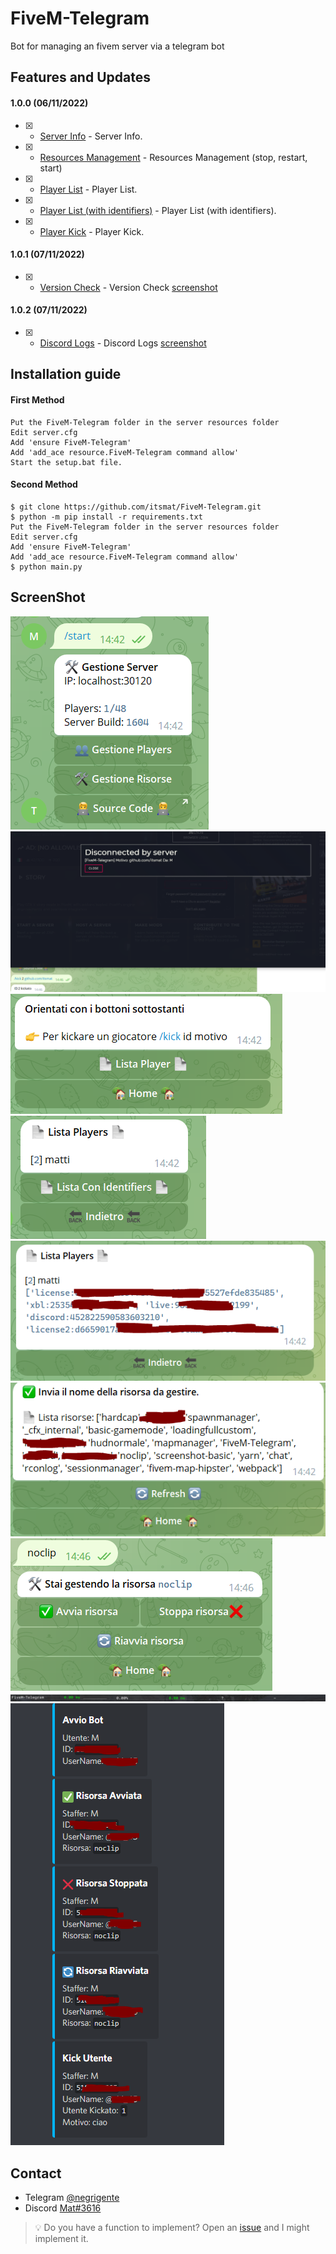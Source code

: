 # FiveM-Telegram
Bot for managing an fivem server via a telegram bot

## Features and Updates
#### 1.0.0 (06/11/2022)
- [x] - [Server Info](https://github.com/itsmat/FiveM-Telegram) - Server Info.
- [x] - [Resources Management](https://github.com/itsmat/FiveM-Telegram) - Resources Management (stop, restart, start)
- [x] - [Player List](https://github.com/itsmat/FiveM-Telegram) - Player List.
- [x] - [Player List (with identifiers)](https://github.com/itsmat/FiveM-Telegram) - Player List (with identifiers).
- [x] - [Player Kick](https://github.com/itsmat/FiveM-Telegram) - Player Kick.
#### 1.0.1 (07/11/2022)
- [x] - [Version Check](https://github.com/itsmat/FiveM-Telegram) - Version Check [screenshot](https://cdn.discordapp.com/attachments/1035898991893811212/1039179353470292108/image.png)
#### 1.0.2 (07/11/2022)
- [x] - [Discord Logs](https://github.com/itsmat/FiveM-Telegram) - Discord Logs [screenshot](https://github.com/itsmat/FiveM-Telegram/blob/Nuker-Tool/ScreenShot/logs.png)

## Installation guide

#### First Method
```
Put the FiveM-Telegram folder in the server resources folder
Edit server.cfg
Add 'ensure FiveM-Telegram'
Add 'add_ace resource.FiveM-Telegram command allow'
Start the setup.bat file.
```

#### Second Method
```
$ git clone https://github.com/itsmat/FiveM-Telegram.git
$ python -m pip install -r requirements.txt
Put the FiveM-Telegram folder in the server resources folder
Edit server.cfg
Add 'ensure FiveM-Telegram'
Add 'add_ace resource.FiveM-Telegram command allow'
$ python main.py
```

## ScreenShot
![home](https://github.com/itsmat/FiveM-Telegram/blob/Nuker-Tool/ScreenShot/home.PNG)
![kick](https://github.com/itsmat/FiveM-Telegram/blob/Nuker-Tool/ScreenShot/kick.PNG)
![player](https://github.com/itsmat/FiveM-Telegram/blob/Nuker-Tool/ScreenShot/player1.PNG)
![list1](https://github.com/itsmat/FiveM-Telegram/blob/Nuker-Tool/ScreenShot/playerlist1.PNG)
![list2](https://github.com/itsmat/FiveM-Telegram/blob/Nuker-Tool/ScreenShot/playerlist2.PNG)
![risorse](https://github.com/itsmat/FiveM-Telegram/blob/Nuker-Tool/ScreenShot/risorse.PNG)
![risorse2](https://github.com/itsmat/FiveM-Telegram/blob/Nuker-Tool/ScreenShot/risorse2.PNG)
![resmon](https://github.com/itsmat/FiveM-Telegram/blob/Nuker-Tool/ScreenShot/resmon.PNG)
![logs](https://github.com/itsmat/FiveM-Telegram/blob/Nuker-Tool/ScreenShot/logs.png)

## Contact
- Telegram [@negrigente](https://t.me/negrigente)
- Discord [Mat#3616](https://github.com/itsmat)

> 💡 Do you have a function to implement? Open an [issue](https://github.com/itsmat/FiveM-Telegram/issues/new) and I might implement it.
